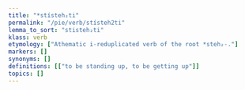 ```yaml
---
title: "*stísteh₂ti"
permalink: "/pie/verb/stísteh2ti"
lemma_to_sort: "stisteh₂ti"
klass: verb
etymology: ["Athematic i-reduplicated verb of the root *steh₂-."]
markers: []
synonyms: []
definitions: [["to be standing up, to be getting up"]]
topics: []
---
```

